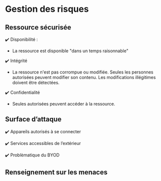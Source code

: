 # Gestion des risques

## Ressource sécurisée

✔️ Disponibilité  :

* La ressource est disponible "dans un temps raisonnable"
  
✔️ Intégrité

* La ressource n'est pas corrompue ou modifiée. Seules les personnes autorisées peuvent modifier son contenu. Les modifications illégitimes doivent être détectées.

✔️ Confidentialité
* Seules autorisées peuvent accéder à la ressource.

## Surface d’attaque

✔️ Appareils autorisés à se connecter

✔️ Services accessibles de l’extérieur

✔️ Problèmatique du BYOD

## Renseignement sur les menaces 
